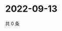 # 2022-09-13

共 0 条

<!-- BEGIN WEIBO -->
<!-- 最后更新时间 Tue Sep 13 2022 20:11:43 GMT+0800 (China Standard Time) -->

<!-- END WEIBO -->
